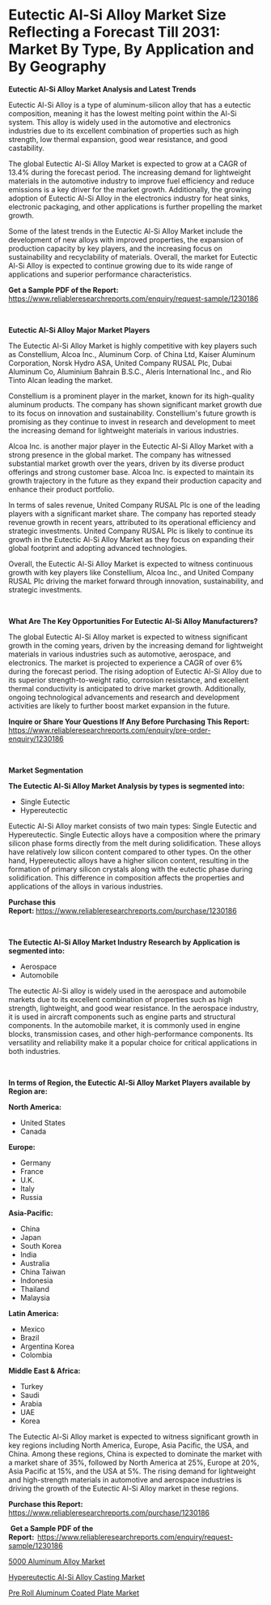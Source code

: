 <p><h1>Eutectic Al-Si Alloy Market Size Reflecting a Forecast Till 2031: Market By Type, By Application and By Geography</h1></p><p><strong>Eutectic Al-Si Alloy Market Analysis and Latest Trends</strong></p>
<p><p>Eutectic Al-Si Alloy is a type of aluminum-silicon alloy that has a eutectic composition, meaning it has the lowest melting point within the Al-Si system. This alloy is widely used in the automotive and electronics industries due to its excellent combination of properties such as high strength, low thermal expansion, good wear resistance, and good castability.</p><p>The global Eutectic Al-Si Alloy Market is expected to grow at a CAGR of 13.4% during the forecast period. The increasing demand for lightweight materials in the automotive industry to improve fuel efficiency and reduce emissions is a key driver for the market growth. Additionally, the growing adoption of Eutectic Al-Si Alloy in the electronics industry for heat sinks, electronic packaging, and other applications is further propelling the market growth.</p><p>Some of the latest trends in the Eutectic Al-Si Alloy Market include the development of new alloys with improved properties, the expansion of production capacity by key players, and the increasing focus on sustainability and recyclability of materials. Overall, the market for Eutectic Al-Si Alloy is expected to continue growing due to its wide range of applications and superior performance characteristics.</p></p>
<p><strong>Get a Sample PDF of the Report:&nbsp;</strong> <a href="https://www.reliableresearchreports.com/enquiry/request-sample/1230186">https://www.reliableresearchreports.com/enquiry/request-sample/1230186</a></p>
<p>&nbsp;</p>
<p><strong>Eutectic Al-Si Alloy Major Market Players</strong></p>
<p><p>The Eutectic Al-Si Alloy Market is highly competitive with key players such as Constellium, Alcoa Inc., Aluminum Corp. of China Ltd, Kaiser Aluminum Corporation, Norsk Hydro ASA, United Company RUSAL Plc, Dubai Aluminum Co, Aluminium Bahrain B.S.C., Aleris International Inc., and Rio Tinto Alcan leading the market.</p><p>Constellium is a prominent player in the market, known for its high-quality aluminum products. The company has shown significant market growth due to its focus on innovation and sustainability. Constellium's future growth is promising as they continue to invest in research and development to meet the increasing demand for lightweight materials in various industries.</p><p>Alcoa Inc. is another major player in the Eutectic Al-Si Alloy Market with a strong presence in the global market. The company has witnessed substantial market growth over the years, driven by its diverse product offerings and strong customer base. Alcoa Inc. is expected to maintain its growth trajectory in the future as they expand their production capacity and enhance their product portfolio.</p><p>In terms of sales revenue, United Company RUSAL Plc is one of the leading players with a significant market share. The company has reported steady revenue growth in recent years, attributed to its operational efficiency and strategic investments. United Company RUSAL Plc is likely to continue its growth in the Eutectic Al-Si Alloy Market as they focus on expanding their global footprint and adopting advanced technologies.</p><p>Overall, the Eutectic Al-Si Alloy Market is expected to witness continuous growth with key players like Constellium, Alcoa Inc., and United Company RUSAL Plc driving the market forward through innovation, sustainability, and strategic investments.</p></p>
<p>&nbsp;</p>
<p><strong>What Are The Key Opportunities For Eutectic Al-Si Alloy Manufacturers?</strong></p>
<p><p>The global Eutectic Al-Si Alloy market is expected to witness significant growth in the coming years, driven by the increasing demand for lightweight materials in various industries such as automotive, aerospace, and electronics. The market is projected to experience a CAGR of over 6% during the forecast period. The rising adoption of Eutectic Al-Si Alloy due to its superior strength-to-weight ratio, corrosion resistance, and excellent thermal conductivity is anticipated to drive market growth. Additionally, ongoing technological advancements and research and development activities are likely to further boost market expansion in the future.</p></p>
<p><strong>Inquire or Share Your Questions If Any Before Purchasing This Report:</strong> <a href="https://www.reliableresearchreports.com/enquiry/pre-order-enquiry/1230186">https://www.reliableresearchreports.com/enquiry/pre-order-enquiry/1230186</a></p>
<p>&nbsp;</p>
<p><strong>Market Segmentation</strong></p>
<p><strong>The Eutectic Al-Si Alloy Market Analysis by types is segmented into:</strong></p>
<p><ul><li>Single Eutectic</li><li>Hypereutectic</li></ul></p>
<p><p>Eutectic Al-Si Alloy market consists of two main types: Single Eutectic and Hypereutectic. Single Eutectic alloys have a composition where the primary silicon phase forms directly from the melt during solidification. These alloys have relatively low silicon content compared to other types. On the other hand, Hypereutectic alloys have a higher silicon content, resulting in the formation of primary silicon crystals along with the eutectic phase during solidification. This difference in composition affects the properties and applications of the alloys in various industries.</p></p>
<p><strong>Purchase this Report:&nbsp;</strong><a href="https://www.reliableresearchreports.com/purchase/1230186">https://www.reliableresearchreports.com/purchase/1230186</a></p>
<p>&nbsp;</p>
<p><strong>The Eutectic Al-Si Alloy Market Industry Research by Application is segmented into:</strong></p>
<p><ul><li>Aerospace</li><li>Automobile</li></ul></p>
<p><p>The eutectic Al-Si alloy is widely used in the aerospace and automobile markets due to its excellent combination of properties such as high strength, lightweight, and good wear resistance. In the aerospace industry, it is used in aircraft components such as engine parts and structural components. In the automobile market, it is commonly used in engine blocks, transmission cases, and other high-performance components. Its versatility and reliability make it a popular choice for critical applications in both industries.</p></p>
<p>&nbsp;</p>
<p><strong>In terms of Region, the Eutectic Al-Si Alloy Market Players available by Region are:</strong></p>
<p>
    <p> <strong> North America: </strong>
        <ul>
            <li>United States</li>
            <li>Canada</li>
        </ul>
        </p> 
    <p> <strong> Europe: </strong>
        <ul>
            <li>Germany</li>
            <li>France</li>
            <li>U.K.</li>
            <li>Italy</li>
            <li>Russia</li>
        </ul>
        </p> 
    <p> <strong> Asia-Pacific: </strong>
        <ul>
            <li>China</li>
            <li>Japan</li>
            <li>South Korea</li>
            <li>India</li>
            <li>Australia</li>
            <li>China Taiwan</li>
            <li>Indonesia</li>
            <li>Thailand</li>
            <li>Malaysia</li>
        </ul>
        </p> 
    <p> <strong> Latin America: </strong>
        <ul>
            <li>Mexico</li>
            <li>Brazil</li>
            <li>Argentina Korea</li>
            <li>Colombia</li>
        </ul>
        </p> 
    <p> <strong> Middle East & Africa: </strong>
        <ul>
            <li>Turkey</li>
            <li>Saudi</li>
            <li>Arabia</li>
            <li>UAE</li>
            <li>Korea</li>
        </ul>
    </p>
    </p>
<p><p>The Eutectic Al-Si Alloy market is expected to witness significant growth in key regions including North America, Europe, Asia Pacific, the USA, and China. Among these regions, China is expected to dominate the market with a market share of 35%, followed by North America at 25%, Europe at 20%, Asia Pacific at 15%, and the USA at 5%. The rising demand for lightweight and high-strength materials in automotive and aerospace industries is driving the growth of the Eutectic Al-Si Alloy market in these regions.</p></p>
<p><strong>Purchase this Report: </strong><a href="https://www.reliableresearchreports.com/purchase/1230186">https://www.reliableresearchreports.com/purchase/1230186</a></p>
<p>&nbsp;<strong>Get a Sample PDF of the Report:&nbsp;&nbsp;</strong><a href="https://www.reliableresearchreports.com/enquiry/request-sample/1230186">https://www.reliableresearchreports.com/enquiry/request-sample/1230186</a></p>
<p><strong></strong></p>
<p><p><a href="https://github.com/derrinmiltonellis35gcl/Market-Research-Report-List-1/blob/main/5000-aluminum-alloy-market.md">5000 Aluminum Alloy Market</a></p><p><a href="https://github.com/Sherrillcrooksxa8i18ucf2m/Market-Research-Report-List-1/blob/main/hypereutectic-al-si-alloy-casting-market.md">Hypereutectic Al-Si Alloy Casting Market</a></p><p><a href="https://github.com/Chiragrp22/Market-Research-Report-List-3/blob/main/pre-roll-aluminum-coated-plate-market.md">Pre Roll Aluminum Coated Plate Market</a></p></p>